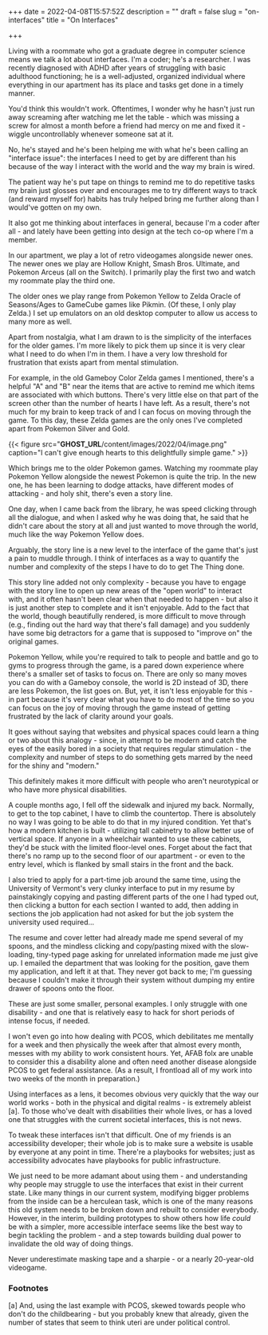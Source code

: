 +++
date = 2022-04-08T15:57:52Z
description = ""
draft = false
slug = "on-interfaces"
title = "On Interfaces"

+++


Living with a roommate who got a graduate degree in computer science means we talk a lot about interfaces. I'm a coder; he's a researcher. I was recently diagnosed with ADHD after years of struggling with basic adulthood functioning; he is a well-adjusted, organized individual where everything in our apartment has its place and tasks get done in a timely manner.

You'd think this wouldn't work. Oftentimes, I wonder why he hasn't just run away screaming after watching me let the table - which was missing a screw for almost a month before a friend had mercy on me and fixed it - wiggle uncontrollably whenever someone sat at it.

No, he's stayed and he's been helping me with what he's been calling an "interface issue": the interfaces I need to get by are different than his because of the way I interact with the world and the way my brain is wired.

The patient way he's put tape on things to remind me to do repetitive tasks my brain just glosses over and encourages me to try different ways to track (and reward myself for) habits has truly helped bring me further along than I would've gotten on my own.

It also got me thinking about interfaces in general, because I'm a coder after all - and lately have been getting into design at the tech co-op where I'm a member.

In our apartment, we play a lot of retro videogames alongside newer ones. The newer ones we play are Hollow Knight, Smash Bros. Ultimate, and Pokemon Arceus (all on the Switch). I primarily play the first two and watch my roommate play the third one.

The older ones we play range from Pokemon Yellow to Zelda Oracle of Seasons/Ages to GameCube games like Pikmin. (Of these, I only play Zelda.) I set up emulators on an old desktop computer to allow us access to many more as well.

Apart from nostalgia, what I am drawn to is the simplicity of the interfaces for the older games. I'm more likely to pick them up since it is very clear what I need to do when I'm in them. I have a very low threshold for frustration that exists apart from mental stimulation.

For example, in the old Gameboy Color Zelda games I mentioned, there's a helpful "A" and "B" near the items that are active to remind me which items are associated with which buttons. There's very little else on that part of the screen other than the number of hearts I have left. As a result, there's not much for my brain to keep track of and I can focus on moving through the game. To this day, these Zelda games are the only ones I've completed apart from Pokemon Silver and Gold.

{{< figure src="__GHOST_URL__/content/images/2022/04/image.png" caption="I can't give enough hearts to this delightfully simple game." >}}

Which brings me to the older Pokemon games. Watching my roommate play Pokemon Yellow alongside the newest Pokemon is quite the trip. In the new one, he has been learning to dodge attacks, have different modes of attacking - and holy shit, there's even a story line.

One day, when I came back from the library, he was speed clicking through all the dialogue, and when I asked why he was doing that, he said that he didn't care about the story at all and just wanted to move through the world, much like the way Pokemon Yellow does.

Arguably, the story line is a new level to the interface of the game that's just a pain to muddle through. I think of interfaces as a way to quantify the number and complexity of the steps I have to do to get The Thing done.

This story line added not only complexity - because you have to engage with the story line to open up new areas of the "open world" to interact with, and it often hasn't been clear when that needed to happen - but also it is just another step to complete and it isn't enjoyable. Add to the fact that the world, though beautifully rendered, is more difficult to move through (e.g., finding out the hard way that there's fall damage) and you suddenly have some big detractors for a game that is supposed to "improve on" the original games.

Pokemon Yellow, while you're required to talk to people and battle and go to gyms to progress through the game, is a pared down experience where there's a smaller set of tasks to focus on. There are only so many moves you can do with a Gameboy console, the world is 2D instead of 3D, there are less Pokemon, the list goes on. But, yet, it isn't less enjoyable for this - in part because it's very clear what you have to do most of the time so you can focus on the joy of moving through the game instead of getting frustrated by the lack of clarity around your goals.

It goes without saying that websites and physical spaces could learn a thing or two about this analogy - since, in attempt to be modern and catch the eyes of the easily bored in a society that requires regular stimulation - the complexity and number of steps to do something gets marred by the need for the shiny and "modern."

This definitely makes it more difficult with people who aren't neurotypical or who have more physical disabilities.

A couple months ago, I fell off the sidewalk and injured my back. Normally, to get to the top cabinet, I have to climb the countertop. There is absolutely no way I was going to be able to do that in my injured condition. Yet that's how a modern kitchen is built - utilizing tall cabinetry to allow better use of vertical space. If anyone in a wheelchair wanted to use these cabinets, they'd be stuck with the limited floor-level ones. Forget about the fact that there's no ramp up to the second floor of our apartment - or even to the entry level, which is flanked by small stairs in the front and the back.

I also tried to apply for a part-time job around the same time, using the University of Vermont's very clunky interface to put in my resume by painstakingly copying and pasting different parts of the one I had typed out, then clicking a button for each section I wanted to add, then adding in sections the job application had not asked for but the job system the university used required...

The resume and cover letter had already made me spend several of my spoons, and the mindless clicking and copy/pasting mixed with the slow-loading, tiny-typed page asking for unrelated information made me just give up. I emailed the department that was looking for the position, gave them my application, and left it at that. They never got back to me; I'm guessing because I couldn't make it through their system without dumping my entire drawer of spoons onto the floor.

These are just some smaller, personal examples. I only struggle with one disability - and one that is relatively easy to hack for short periods of intense focus, if needed.

I won't even go into how dealing with PCOS, which debilitates me mentally for a week and then physically the week after that almost every month, messes with my ability to work consistent hours. Yet, AFAB folx are unable to consider this a disability alone and often need another disease alongside PCOS to get federal assistance. (As a result, I frontload all of my work into two weeks of the month in preparation.)

Using interfaces as a lens, it becomes obvious very quickly that the way our world works - both in the physical and digital realms - is extremely ableist [a]. To those who've dealt with disabilities their whole lives, or has a loved one that struggles with the current societal interfaces, this is not news.

To tweak these interfaces isn't that difficult. One of my friends is an accessibility developer; their whole job is to make sure a website is usable by everyone at any point in time. There're a playbooks for websites; just as accessibility advocates have playbooks for public infrastructure.

We just need to be more adamant about using them - and understanding why people may struggle to use the interfaces that exist in their current state. Like many things in our current system, modifying bigger problems from the inside can be a herculean task, which is one of the many reasons this old system needs to be broken down and rebuilt to consider everybody. However, in the interim, building prototypes to show others how life _could_ be with a simpler, more accessible interface seems like the best way to begin tackling the problem - and a step towards building dual power to invalidate the old way of doing things.

Never underestimate masking tape and a sharpie - or a nearly 20-year-old videogame.

### Footnotes

[a] And, using the last example with PCOS, skewed towards people who don't do the childbearing - but you probably knew that already, given the number of states that seem to think uteri are under political control.


